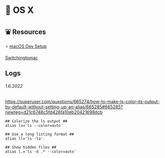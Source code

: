 # 🍏 OS X

## ⛲️ Resources

⭐️ [macOS Dev Setup](https://github.com/nicolashery/mac-dev-setup)

[Switchingtomac](https://www.switchingtomac.com)



## Logs

###### 1.6.2022
https://superuser.com/questions/665274/how-to-make-ls-color-its-output-by-default-without-setting-up-an-alias/665285#665285?newreg=d21c6748c5fd426fa10eb20421698dcb
```shell
## Colorize the ls output ##
alias ls='ls --color=auto'

## Use a long listing format ##
alias ll='ls -la'

## Show hidden files ##
alias l.='ls -d .* --color=auto'

```



